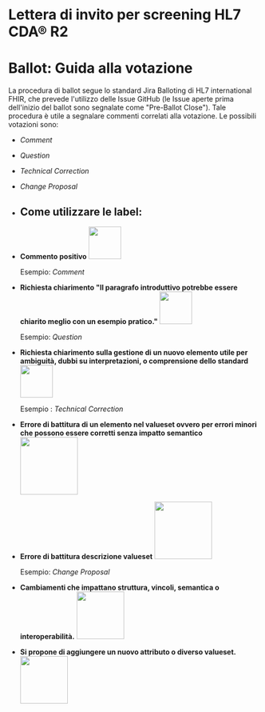 # Lettera di invito per screening HL7 CDA® R2

# Ballot: Guida alla votazione
La procedura di ballot segue lo standard Jira Balloting di HL7 international FHIR, che prevede l'utilizzo delle Issue GitHub (le Issue aperte prima dell'inizio del ballot sono segnalate come "Pre-Ballot Close"). Tale procedura è utile a segnalare commenti correlati alla votazione. 
Le possibili votazioni sono: 
- *Comment*
- *Question*
- *Technical Correction*
- *Change Proposal*

- ## Come utilizzare le label:
- **Commento positivo** <img src="input/images/comment.png" width="65" alt=""/>

  Esempio: *Comment*
- **Richiesta chiarimento "Il paragrafo introduttivo potrebbe essere chiarito meglio con un esempio pratico."** <img src="input/images/quest.png" width="65" alt=""/>

  Esempio: *Question*
- **Richiesta chiarimento sulla gestione di un nuovo elemento utile per ambiguità, dubbi su interpretazioni, o comprensione dello standard** <img src="input/images/quest.png" width="65" alt=""/>

  Esempio : *Technical Correction* 
- **Errore di battitura di un elemento nel valueset ovvero per errori minori che possono essere corretti senza impatto semantico** <img src="input/images/tech.png" width="115" alt=""/>

- **Errore di battitura descrizione valueset** <img src="input/images/tech.png" width="115" alt=""/>
 
  Esempio: *Change Proposal*
- **Cambiamenti che impattano struttura, vincoli, semantica o interoperabilità.** <img src="input/images/change pro.png" width="95" alt=""/>
  
- **Si propone di aggiungere un nuovo attributo o diverso valueset.** <img src="input/images/change pro.png" width="95" alt=""/>
